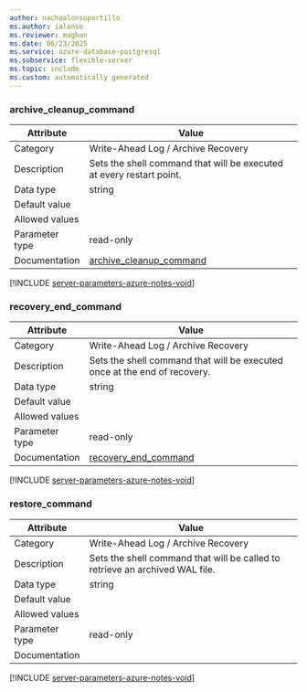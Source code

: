 ```yaml
---
author: nachoalonsoportillo
ms.author: ialonso
ms.reviewer: maghan
ms.date: 06/23/2025
ms.service: azure-database-postgresql
ms.subservice: flexible-server
ms.topic: include
ms.custom: automatically generated
---
```

### archive_cleanup_command

| Attribute | Value |
| --- | --- |
| Category | Write-Ahead Log / Archive Recovery |
| Description | Sets the shell command that will be executed at every restart point. |
| Data type | string |
| Default value | |
| Allowed values | |
| Parameter type | read-only |
| Documentation | [archive_cleanup_command](https://www.postgresql.org/docs/16/runtime-config-wal.html#GUC-ARCHIVE-CLEANUP-COMMAND) |


[!INCLUDE [server-parameters-azure-notes-void](./server-parameters-azure-notes-void.md)]



### recovery_end_command

| Attribute | Value |
| --- | --- |
| Category | Write-Ahead Log / Archive Recovery |
| Description | Sets the shell command that will be executed once at the end of recovery. |
| Data type | string |
| Default value | |
| Allowed values | |
| Parameter type | read-only |
| Documentation | [recovery_end_command](https://www.postgresql.org/docs/16/runtime-config-wal.html#GUC-RECOVERY-END-COMMAND) |


[!INCLUDE [server-parameters-azure-notes-void](./server-parameters-azure-notes-void.md)]



### restore_command

| Attribute | Value |
| --- | --- |
| Category | Write-Ahead Log / Archive Recovery |
| Description | Sets the shell command that will be called to retrieve an archived WAL file. |
| Data type | string |
| Default value | |
| Allowed values | |
| Parameter type | read-only |
| Documentation | |


[!INCLUDE [server-parameters-azure-notes-void](./server-parameters-azure-notes-void.md)]



